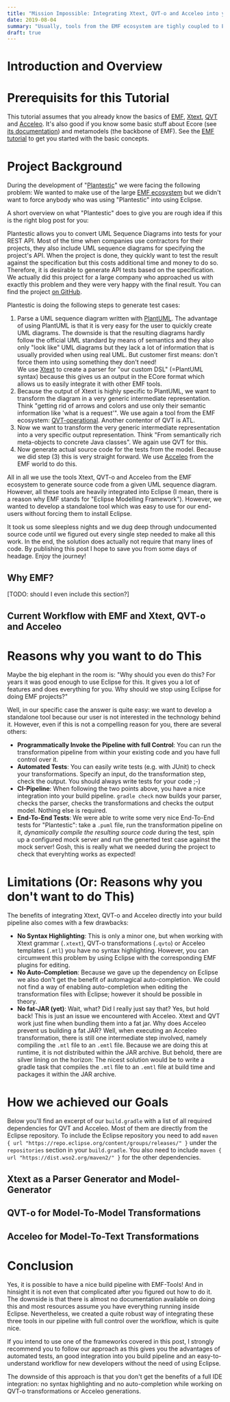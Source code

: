```yaml
---
title: "Mission Impossible: Integrating Xtext, QVT-o and Acceleo into your Gradle Build Pipeline"
date: 2019-08-04
summary: "Usually, tools from the EMF ecosystem are tighly coupled to Eclipse. However, we managed to integrate Xtext, QVT-o and Acceleo into the Gradle build pipeline in one of our projects, making it possible to use our product without installing Eclipse."
draft: true
---
```



# Introduction and Overview

# Prerequisits for this Tutorial
This tutorial assumes that you already know the basics of [EMF][10], [Xtext][16], [QVT][13] and [Acceleo][15]. It's also good if you know some basic stuff about Ecore (see [its documentation][17]) and metamodels (the backbone of EMF). See the [EMF tutorial][18] to get you started with the basic concepts.

# Project Background
During the development of "[Plantestic][1]" we were facing the following problem:
We wanted to make use of the large [EMF ecosystem][11] but we didn't want to force anybody who was using "Plantestic" into using Eclipse.

A short overview on what "Plantestic" does to give you are rough idea if this is the right blog post for you:

Plantestic allows you to convert UML Sequence Diagrams into tests for your REST API.
Most of the time when companies use contractors for their projects, they also include UML sequence diagrams for specifying the project's API.
When the project is done, they quickly want to test the result against the specification but this costs additional time and money to do so.
Therefore, it is desirable to generate API tests based on the specification.
We actually did this project for a large company who approached us with exactly this problem and they were very happy with the final result. You can find the project [on GitHub][1].

Plantestic is doing the following steps to generate test cases:

 1. Parse a UML sequence diagram written with [PlantUML][12]. The advantage of using PlantUML is that it is very easy for the user to quickly create UML diagrams. The downside is that the resulting diagrams hardly follow the official UML standard by means of semantics and they also only "look like" UML diagrams but they lack a lot of information that is usually provided when using real UML. But customer first means: don't force them into using something they don't need!  
 We use [Xtext][16] to create a parser for "our custom DSL" (=PlantUML syntax) because this gives us an output in the ECore format which allows us to easily integrate it with other EMF tools.
 1. Because the output of Xtext is highly specific to PlantUML, we want to transform the diagram in a very generic intermediate representation. Think "getting rid of arrows and colors and use only their semantic information like 'what is a request'". We use again a tool from the EMF ecosystem: [QVT-operational][13]. Another contentor of QVT is ATL.
 2. Now we want to transform the very generic intermediate representation into a very specific output representation. Think "From semantically rich meta-objects to concrete Java classes". We again use QVT for this.
 3. Now generate actual source code for the tests from the model. Because we did step (3) this is very straight forward. We use [Acceleo][15] from the EMF world to do this.

All in all we use the tools Xtext, QVT-o and Acceleo from the EMF ecosystem to generate source code from a given UML sequence diagram. However, all these tools are heavily integrated into Eclipse (I mean, there is a reason why EMF stands for "Eclipse Modelling Framework"). However, we wanted to develop a standalone tool which was easy to use for our end-users without forcing them to install Eclipse.

It took us some sleepless nights and we dug deep through undocumented source code until we figured out every single step needed to make all this work. In the end, the solution does actually not require that many lines of code. By publishing this post I hope to save you from some days of headage. Enjoy the journey!

## Why EMF?
[TODO: should I even include this section?]

## Current Workflow with EMF and Xtext, QVT-o and Acceleo

# Reasons why you want to do This
Maybe the big elephant in the room is: "Why should you even do this? For years it was good enough to use Eclipse for this. It gives you a lot of features and does everything for you. Why should we stop using Eclipse for doing EMF projects?" 

Well, in our specific case the answer is quite easy: we want to develop a standalone tool because our user is not interested in the technology behind it. However, even if this is not a compelling reason for you, there are several others:

 - **Programmatically Invoke the Pipeline with full Control**: You can run the transformation pipeline from within your existing code and you have full control over it.
 - **Automated Tests**: You can easily write tests (e.g. with JUnit) to check your transformations. Specify an input, do the transformation step, check the output. You should always write tests for your code ;-)
 - **CI-Pipeline**: When following the two points above, you have a nice integration into your build pipeline. `gradle check` now builds your parser, checks the parser, checks the transformations and checks the output model. Nothing else is required.
 - **End-To-End Tests**: We were able to write some very nice End-To-End tests for "Plantestic": take a `.puml` file, run the transformation pipeline on it, _dynamically compile the resulting source code_ during the test, spin up a configured mock server and run the generted test case against the mock server! Gosh, this is really what we needed during the project to check that everyhting works as expected!


# Limitations (Or: Reasons why you don't want to do This)
The benefits of integrating Xtext, QVT-o and Acceleo directly into your build pipeline also comes with a few drawbacks:

 - **No Syntax Highlighting**: This is only a minor one, but when working with Xtext grammar (`.xtext`), QVT-o transformations (`.qvto`) or Acceleo templates (`.mtl`) you have no syntax highlighting. However, you can circumwent this problem by using Eclipse with the corresponding EMF plugins for editing.
 - **No Auto-Completion**: Because we gave up the dependency on Eclipse we also don't get the benefit of automagical auto-completion. We could not find a way of enabling auto-completion when editing the transformation files with Eclipse; however it should be possible in theory.
 - **No fat-JAR (yet)**: Wait, what? Did I really just say that? Yes, but hold back! This is just an issue we encountered with Acceleo. Xtext and QVT work just fine when bundling them into a fat jar. Why does Acceleo prevent us building a fat JAR? Well, when executing an Acceleo transformation, there is still one intermediate step involved, namely compiling the `.mtl` file to an `.emtl` file. Because we are doing this at runtime, it is not distributed within the JAR archive. But behold, there are silver lining on the horizon: The nicest solution would be to write a gradle task that compiles the `.mtl` file to an `.emtl` file at build time and packages it within the JAR archive.


# How we achieved our Goals

Below you'll find an excerpt of our `build.gradle` with a list of all required dependencies for QVT and Acceleo. Most of them are directly from the Eclipse repository. To include the Eclipse repository you need to add `maven { url "https://repo.eclipse.org/content/groups/releases/" }` under the `repositories` section in your `build.gradle`. You also need to include `maven { url "https://dist.wso2.org/maven2/" }` for the other dependencies.

<script src="https://gist.github.com/Jibbow/ae7bcae6b0d74e119d718a3080086e65.js"></script>

## Xtext as a Parser Generator and Model-Generator

## QVT-o for Model-To-Model Transformations

## Acceleo for Model-To-Text Transformations

# Conclusion
Yes, it is possible to have a nice build pipeline with EMF-Tools!
And in hinsight it is not even that complicated after you figured out how to do it.
The downside is that there is almost no documentation available on doing this and most resources assume you have everything running inside Eclipse.
Nevertheless, we created a quite robust way of integrating these three tools in our pipeline with full control over the workflow, which is quite nice.

If you intend to use one of the frameworks covered in this post, I strongly recommend you to follow our approach as this gives you the advantages of automated tests, an good integration into you build pipeline and an easy-to-understand workflow for new developers without the need of using Eclipse.

The downside of this approach is that you don't get the benefits of a full IDE integration: no syntax highlighting and no auto-completion while working on QVT-o transformations or Acceleo generations.


[1]: https://github.com/FionaGuerin/plantestic "Plantestic"
[2]: https://github.com/FionaGuerin/plantestic/blob/master/core/build.gradle#L74 "Making QVT work without Eclipse"
[3]: https://github.com/FionaGuerin/plantestic/blob/master/core/build.gradle#L91 "Making Acceleo work without Eclipse"
[4]: https://github.com/FionaGuerin/plantestic/blob/master/core/build.gradle#L52 "Additional Maven Repositories"
[5]: https://github.com/FionaGuerin/plantestic/tree/master/plantuml "The Xtext sub-project"
[6]: https://github.com/FionaGuerin/plantestic/blob/master/plantuml/src/main/java/plantuml/GeneratePumlLanguage.mwe2#L14 "Missing line in generated Xtext project"
[7]: https://github.com/FionaGuerin/plantestic/blob/master/build.gradle "The root build.gradle"

[8]: http://www.davehofmann.de/different-ways-of-parsing-with-xtext/ "Standalone Xtext"
[9]: https://wiki.eclipse.org/QVTOML/Examples/InvokeInJava "Invoke QVT-o from Java"

[10]: https://www.eclipse.org/modeling/emf/ "EMF Overview"
[11]: https://www.eclipse.org/modeling/transformation.php "EMF M2M Transformation Technologies"
[13]: https://projects.eclipse.org/projects/modeling.mmt.qvt-oml "QVT-operational"
[14]: https://projects.eclipse.org/projects/modeling.mmt.atl "ATL"
[15]: https://www.eclipse.org/acceleo/ "Acceleo Model-To-Text"
[16]: https://www.eclipse.org/Xtext/ "Xtext Parser Generator"
[17]: https://download.eclipse.org/modeling/emf/emf/javadoc/2.9.0/org/eclipse/emf/ecore/package-summary.html#details "Ecore Documentation"
[18]: https://eclipsesource.com/blogs/tutorials/emf-tutorial/ "EMF Tutorial"

[12]: http://plantuml.com/ "PlantUML"
